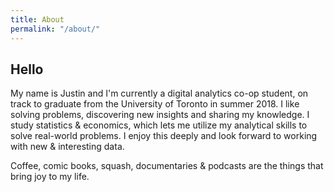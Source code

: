 ```yaml
---
title: About
permalink: "/about/"
---
```


## Hello

My name is Justin and I'm currently a digital analytics co-op student, on track to graduate from the University of Toronto in summer 2018. I like solving problems, discovering new insights and sharing my knowledge. I study statistics & economics, which lets me utilize my analytical skills to solve real-world problems. I enjoy this deeply and look forward to working with new & interesting data. 

Coffee, comic books, squash, documentaries & podcasts are the things that bring joy to my life.

 

